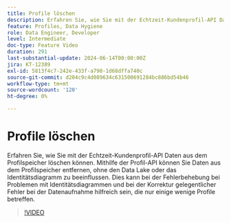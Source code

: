 ```yaml
---
title: Profile löschen
description: Erfahren Sie, wie Sie mit der Echtzeit-Kundenprofil-API Daten aus dem Profilspeicher löschen können. Mithilfe der Profil-API können Sie Daten aus dem Profilspeicher entfernen, ohne den Data Lake oder das Identitätsdiagramm zu beeinflussen. Dies kann bei der Fehlerbehebung bei Problemen mit Identitätsdiagrammen und bei der Korrektur gelegentlicher Fehler bei der Datenaufnahme hilfreich sein, die nur einige wenige Profile betreffen.
feature: Profiles, Data Hygiene
role: Data Engineer, Developer
level: Intermediate
doc-type: Feature Video
duration: 291
last-substantial-update: 2024-06-14T00:00:00Z
jira: KT-12389
exl-id: 5813f4c7-242e-433f-a790-1d68dffa740c
source-git-commit: d204c9c4d089634c631500691284bc886bd54b46
workflow-type: tm+mt
source-wordcount: '120'
ht-degree: 0%

---
```


# Profile löschen

Erfahren Sie, wie Sie mit der Echtzeit-Kundenprofil-API Daten aus dem Profilspeicher löschen können. Mithilfe der Profil-API können Sie Daten aus dem Profilspeicher entfernen, ohne den Data Lake oder das Identitätsdiagramm zu beeinflussen. Dies kann bei der Fehlerbehebung bei Problemen mit Identitätsdiagrammen und bei der Korrektur gelegentlicher Fehler bei der Datenaufnahme hilfreich sein, die nur einige wenige Profile betreffen.

>[!VIDEO](https://video.tv.adobe.com/v/3429807/?learn=on)
